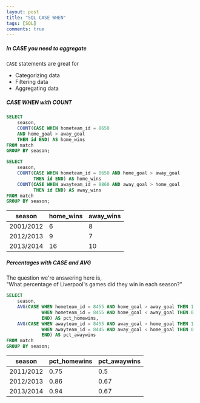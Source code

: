 ```yaml
---
layout: post
title: "SQL CASE WHEN"
tags: [SQL]
comments: true
---
```



##### In CASE you need to aggregate
`CASE` statements are great for
- Categorizing data
- Filtering data
- Aggregating data

##### CASE WHEN with COUNT

```sql
SELECT 
    season,
    COUNT(CASE WHEN hometeam_id = 8650
    AND home_goal > away_goal
    THEN id END) AS home_wins
FROM match
GROUP BY season;
```

```sql
SELECT
    season,
    COUNT(CASE WHEN hometeam_id = 8650 AND home_goal > away_goal
          THEN id END) AS home_wins
    COUNT(CASE WHEN awayteam_id = 8860 AND away_goal > home_goal
          THEN id END) AS away_wins
FROM match
GROUP BY season;
```

| season    | home_wins | away_wins |
|-----------|-----------|-----------|
| 2001/2012 | 6         | 8         |
| 2012/2013 | 9         | 7         |
| 2013/2014 | 16        | 10        |



##### Percentages with CASE and AVG

The question we're answering here is,  
"What percentage of Liverpool's games did they win in each season?"

```sql
SELECT
    season,
    AVG(CASE WHEN hometeam_id = 8455 AND home_goal > away_goal THEN 1
             WHEN hometeam_id = 8455 AND home_goal < away_goal THEN 0
             END) AS pct_homewins,
    AVG(CASE WHEN awayteam_id = 8455 AND away_goal > home_goal THEN 1
             WHEN awayteam_id = 8445 AND away_goal < home_goal THEN 0
             END) AS pct_awaywins
FROM match
GROUP BY season;
```
| season    | pct_homewins | pct_awaywins |
|-----------|--------------|--------------|
| 2011/2012 | 0.75         | 0.5          |
| 2012/2013 | 0.86         | 0.67         |
| 2013/2014 | 0.94         | 0.67         |